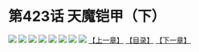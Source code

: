 # 第423话 天魔铠甲（下）
![](https://mhpic.xiaomingtaiji.net/comic/D/斗破苍穹拆分版/423话/1.jpg-zymk.middle.webp)
![](https://mhpic.xiaomingtaiji.net/comic/D/斗破苍穹拆分版/423话/2.jpg-zymk.middle.webp)
![](https://mhpic.xiaomingtaiji.net/comic/D/斗破苍穹拆分版/423话/3.jpg-zymk.middle.webp)
![](https://mhpic.xiaomingtaiji.net/comic/D/斗破苍穹拆分版/423话/4.jpg-zymk.middle.webp)
![](https://mhpic.xiaomingtaiji.net/comic/D/斗破苍穹拆分版/423话/5.jpg-zymk.middle.webp)
![](https://mhpic.xiaomingtaiji.net/comic/D/斗破苍穹拆分版/423话/6.jpg-zymk.middle.webp)
![](https://mhpic.xiaomingtaiji.net/comic/D/斗破苍穹拆分版/423话/7.jpg-zymk.middle.webp)
![](https://mhpic.xiaomingtaiji.net/comic/D/斗破苍穹拆分版/423话/8.jpg-zymk.middle.webp)
[【上一章】](./422.md)
[【目录】](./README.md)
[【下一章】](./424.md)
